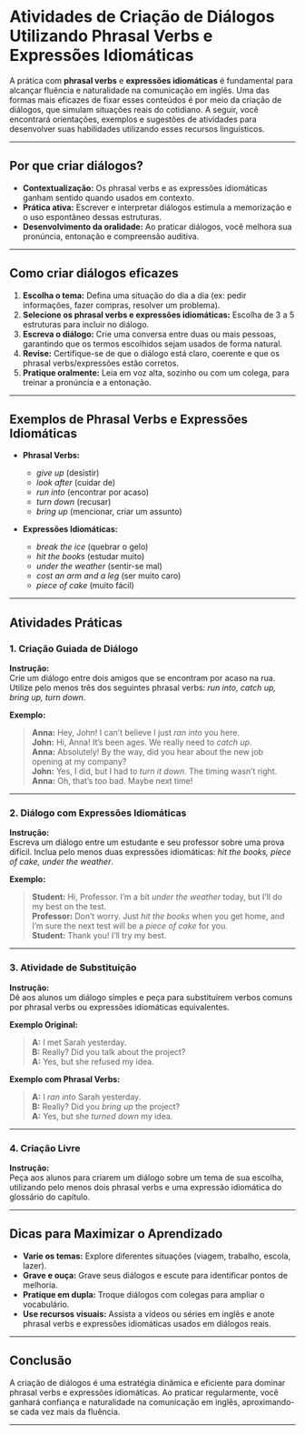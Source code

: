 
# Atividades de Criação de Diálogos Utilizando Phrasal Verbs e Expressões Idiomáticas

A prática com **phrasal verbs** e **expressões idiomáticas** é fundamental para alcançar fluência e naturalidade na comunicação em inglês. Uma das formas mais eficazes de fixar esses conteúdos é por meio da criação de diálogos, que simulam situações reais do cotidiano. A seguir, você encontrará orientações, exemplos e sugestões de atividades para desenvolver suas habilidades utilizando esses recursos linguísticos.

---

## Por que criar diálogos?

- **Contextualização:** Os phrasal verbs e as expressões idiomáticas ganham sentido quando usados em contexto.
- **Prática ativa:** Escrever e interpretar diálogos estimula a memorização e o uso espontâneo dessas estruturas.
- **Desenvolvimento da oralidade:** Ao praticar diálogos, você melhora sua pronúncia, entonação e compreensão auditiva.

---

## Como criar diálogos eficazes

1. **Escolha o tema:** Defina uma situação do dia a dia (ex: pedir informações, fazer compras, resolver um problema).
2. **Selecione os phrasal verbs e expressões idiomáticas:** Escolha de 3 a 5 estruturas para incluir no diálogo.
3. **Escreva o diálogo:** Crie uma conversa entre duas ou mais pessoas, garantindo que os termos escolhidos sejam usados de forma natural.
4. **Revise:** Certifique-se de que o diálogo está claro, coerente e que os phrasal verbs/expressões estão corretos.
5. **Pratique oralmente:** Leia em voz alta, sozinho ou com um colega, para treinar a pronúncia e a entonação.

---

## Exemplos de Phrasal Verbs e Expressões Idiomáticas

- **Phrasal Verbs:**  
  - *give up* (desistir)  
  - *look after* (cuidar de)  
  - *run into* (encontrar por acaso)  
  - *turn down* (recusar)  
  - *bring up* (mencionar, criar um assunto)

- **Expressões Idiomáticas:**  
  - *break the ice* (quebrar o gelo)  
  - *hit the books* (estudar muito)  
  - *under the weather* (sentir-se mal)  
  - *cost an arm and a leg* (ser muito caro)  
  - *piece of cake* (muito fácil)

---

## Atividades Práticas

### 1. Criação Guiada de Diálogo

**Instrução:**  
Crie um diálogo entre dois amigos que se encontram por acaso na rua. Utilize pelo menos três dos seguintes phrasal verbs: *run into, catch up, bring up, turn down*.

**Exemplo:**

> **Anna:** Hey, John! I can’t believe I just *ran into* you here.  
> **John:** Hi, Anna! It’s been ages. We really need to *catch up*.  
> **Anna:** Absolutely! By the way, did you hear about the new job opening at my company?  
> **John:** Yes, I did, but I had to *turn it down*. The timing wasn’t right.  
> **Anna:** Oh, that’s too bad. Maybe next time!

---

### 2. Diálogo com Expressões Idiomáticas

**Instrução:**  
Escreva um diálogo entre um estudante e seu professor sobre uma prova difícil. Inclua pelo menos duas expressões idiomáticas: *hit the books, piece of cake, under the weather*.

**Exemplo:**

> **Student:** Hi, Professor. I’m a bit *under the weather* today, but I’ll do my best on the test.  
> **Professor:** Don’t worry. Just *hit the books* when you get home, and I’m sure the next test will be a *piece of cake* for you.  
> **Student:** Thank you! I’ll try my best.

---

### 3. Atividade de Substituição

**Instrução:**  
Dê aos alunos um diálogo simples e peça para substituírem verbos comuns por phrasal verbs ou expressões idiomáticas equivalentes.

**Exemplo Original:**  
> **A:** I met Sarah yesterday.  
> **B:** Really? Did you talk about the project?  
> **A:** Yes, but she refused my idea.

**Exemplo com Phrasal Verbs:**  
> **A:** I *ran into* Sarah yesterday.  
> **B:** Really? Did you *bring up* the project?  
> **A:** Yes, but she *turned down* my idea.

---

### 4. Criação Livre

**Instrução:**  
Peça aos alunos para criarem um diálogo sobre um tema de sua escolha, utilizando pelo menos dois phrasal verbs e uma expressão idiomática do glossário do capítulo.

---

## Dicas para Maximizar o Aprendizado

- **Varie os temas:** Explore diferentes situações (viagem, trabalho, escola, lazer).
- **Grave e ouça:** Grave seus diálogos e escute para identificar pontos de melhoria.
- **Pratique em dupla:** Troque diálogos com colegas para ampliar o vocabulário.
- **Use recursos visuais:** Assista a vídeos ou séries em inglês e anote phrasal verbs e expressões idiomáticas usados em diálogos reais.

---

## Conclusão

A criação de diálogos é uma estratégia dinâmica e eficiente para dominar phrasal verbs e expressões idiomáticas. Ao praticar regularmente, você ganhará confiança e naturalidade na comunicação em inglês, aproximando-se cada vez mais da fluência.

---
```